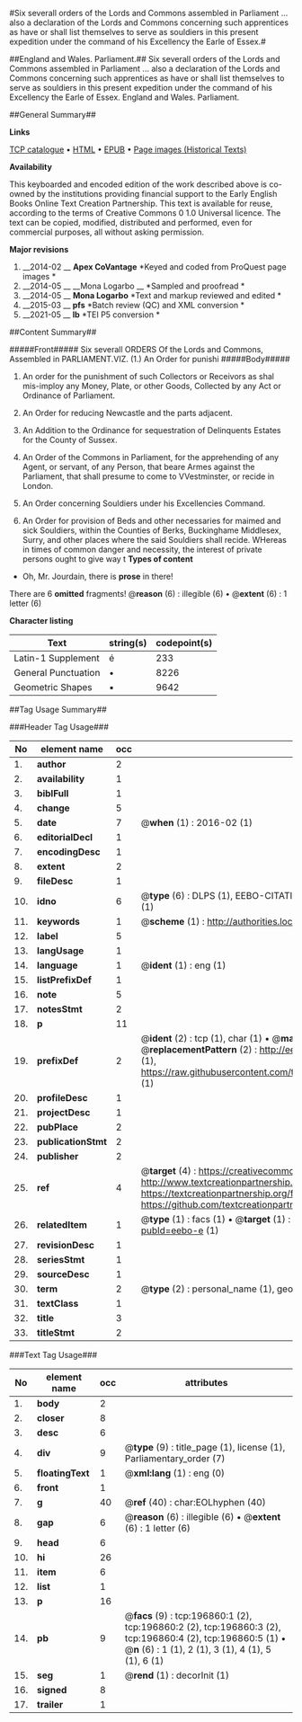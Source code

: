 #Six severall orders of the Lords and Commons assembled in Parliament ... also a declaration of the Lords and Commons concerning such apprentices as have or shall list themselves to serve as souldiers in this present expedition under the command of his Excellency the Earle of Essex.#

##England and Wales. Parliament.##
Six severall orders of the Lords and Commons assembled in Parliament ... also a declaration of the Lords and Commons concerning such apprentices as have or shall list themselves to serve as souldiers in this present expedition under the command of his Excellency the Earle of Essex.
England and Wales. Parliament.

##General Summary##

**Links**

[TCP catalogue](http://www.ota.ox.ac.uk/tcp/)  • 
[HTML](http://tei.it.ox.ac.uk/tcp/Texts-HTML/free/B22/B22258.html)  • 
[EPUB](http://tei.it.ox.ac.uk/tcp/Texts-EPUB/free/B22/B22258.epub) • 
[Page images (Historical Texts)](https://historicaltexts.jisc.ac.uk/eebo-12076029e)

**Availability**

This keyboarded and encoded edition of the work described above is co-owned by the
    institutions providing financial support to the Early English Books Online Text Creation
    Partnership. This text is available for reuse, according to the terms of  Creative Commons 0 1.0 Universal
    licence. The text can be copied, modified, distributed and performed, even for commercial
    purposes, all without asking permission.

**Major revisions**

1. __2014-02 __ __Apex CoVantage__ *Keyed and coded from ProQuest page images *
1. __2014-05 __ __Mona Logarbo __ *Sampled and proofread *
1. __2014-05 __ __Mona Logarbo__ *Text and markup reviewed and edited *
1. __2015-03 __ __pfs__ *Batch review (QC) and XML conversion *
1. __2021-05 __ __lb__ *TEI P5 conversion *

##Content Summary##

#####Front#####
Six severall ORDERS Of the Lords and Commons, Assembled in PARLIAMENT.VIZ.
(1.) An Order for punishi
#####Body#####

1. An order for the punishment of such Collectors or Receivors as shal mis-imploy any Money, Plate, or other Goods, Collected by any Act or Ordinance of Parliament.

1. An Order for reducing Newcastle and the parts adjacent.

1. An Addition to the Ordinance for sequestration of Delinquents Estates for the County of Sussex.

1. An Order of the Commons in Parliament, for the apprehending of any Agent, or servant, of any Person, that beare Armes against the Parliament, that shall presume to come to VVestminster, or recide in London.

1. An Order concerning Souldiers under his Excellencies Command.

1. An Order for provision of Beds and other necessaries for maimed and sick Souldiers, within the Counties of Berks, Buckinghame Middlesex, Surry, and other places where the said Souldiers shall recide.
WHereas in times of common danger and necessity, the interest of private persons ought to give way t
**Types of content**

  * Oh, Mr. Jourdain, there is **prose** in there!

There are 6 **omitted** fragments! 
 @__reason__ (6) : illegible (6)  •  @__extent__ (6) : 1 letter (6)

**Character listing**


|Text|string(s)|codepoint(s)|
|---|---|---|
|Latin-1 Supplement|é|233|
|General Punctuation|•|8226|
|Geometric Shapes|▪|9642|

##Tag Usage Summary##

###Header Tag Usage###

|No|element name|occ|attributes|
|---|---|---|---|
|1.|__author__|2||
|2.|__availability__|1||
|3.|__biblFull__|1||
|4.|__change__|5||
|5.|__date__|7| @__when__ (1) : 2016-02 (1)|
|6.|__editorialDecl__|1||
|7.|__encodingDesc__|1||
|8.|__extent__|2||
|9.|__fileDesc__|1||
|10.|__idno__|6| @__type__ (6) : DLPS (1), EEBO-CITATION (1), VID (1), EEBO-PROQUEST (1), STC (1), OCLC (1)|
|11.|__keywords__|1| @__scheme__ (1) : http://authorities.loc.gov/ (1)|
|12.|__label__|5||
|13.|__langUsage__|1||
|14.|__language__|1| @__ident__ (1) : eng (1)|
|15.|__listPrefixDef__|1||
|16.|__note__|5||
|17.|__notesStmt__|2||
|18.|__p__|11||
|19.|__prefixDef__|2| @__ident__ (2) : tcp (1), char (1)  •  @__matchPattern__ (2) : ([0-9\-]+):([0-9IVX]+) (1), (.+) (1)  •  @__replacementPattern__ (2) : http://eebo.chadwyck.com/downloadtiff?vid=$1&page=$2 (1), https://raw.githubusercontent.com/textcreationpartnership/Texts/master/tcpchars.xml#$1 (1)|
|20.|__profileDesc__|1||
|21.|__projectDesc__|1||
|22.|__pubPlace__|2||
|23.|__publicationStmt__|2||
|24.|__publisher__|2||
|25.|__ref__|4| @__target__ (4) : https://creativecommons.org/publicdomain/zero/1.0/ (1), http://www.textcreationpartnership.org/docs/. (1), https://textcreationpartnership.org/faq/#faq05 (1), https://github.com/textcreationpartnership (1)|
|26.|__relatedItem__|1| @__type__ (1) : facs (1)  •  @__target__ (1) : https://data.historicaltexts.jisc.ac.uk/view?pubId=eebo-e (1)|
|27.|__revisionDesc__|1||
|28.|__seriesStmt__|1||
|29.|__sourceDesc__|1||
|30.|__term__|2| @__type__ (2) : personal_name (1), geographic_name (1)|
|31.|__textClass__|1||
|32.|__title__|3||
|33.|__titleStmt__|2||


###Text Tag Usage###

|No|element name|occ|attributes|
|---|---|---|---|
|1.|__body__|2||
|2.|__closer__|8||
|3.|__desc__|6||
|4.|__div__|9| @__type__ (9) : title_page (1), license (1), Parliamentary_order (7)|
|5.|__floatingText__|1| @__xml:lang__ (1) : eng (0)|
|6.|__front__|1||
|7.|__g__|40| @__ref__ (40) : char:EOLhyphen (40)|
|8.|__gap__|6| @__reason__ (6) : illegible (6)  •  @__extent__ (6) : 1 letter (6)|
|9.|__head__|6||
|10.|__hi__|26||
|11.|__item__|6||
|12.|__list__|1||
|13.|__p__|16||
|14.|__pb__|9| @__facs__ (9) : tcp:196860:1 (2), tcp:196860:2 (2), tcp:196860:3 (2), tcp:196860:4 (2), tcp:196860:5 (1)  •  @__n__ (6) : 1 (1), 2 (1), 3 (1), 4 (1), 5 (1), 6 (1)|
|15.|__seg__|1| @__rend__ (1) : decorInit (1)|
|16.|__signed__|8||
|17.|__trailer__|1||
